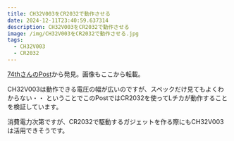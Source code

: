 ```yaml
---
title: CH32V003をCR2032で動作させる
date: 2024-12-11T23:40:59.637314
description: CH32V003をCR2032で動作させる
image: /img/CH32V003をCR2032で動作させる.jpg
tags:
  - CH32V003
  - CR2032
---
```

[74thさんのPost](https://x.com/74th/status/1860215197077766408)から発見。画像もここから転載。

CH32V003は動作できる電圧の幅が広いのですが、スペックだけ見てもよくわからない・・
ということでこのPostではCR2032を使ってLチカが動作することを検証しています。

消費電力次第ですが、CR2032で駆動するガジェットを作る際にもCH32V003は活用できそうです。



